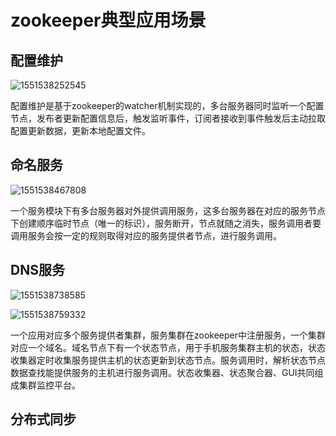# zookeeper典型应用场景

## 配置维护

![1551538252545](E:\kaikeba\wjy\zookeeper\assets\1551538252545.png)

​	配置维护是基于zookeeper的watcher机制实现的，多台服务器同时监听一个配置节点，发布者更新配置信息后，触发监听事件，订阅者接收到事件触发后主动拉取配置更新数据，更新本地配置文件。

## 命名服务

![1551538467808](E:\kaikeba\wjy\zookeeper\assets\1551538467808.png)

​	一个服务模块下有多台服务器对外提供调用服务，这多台服务器在对应的服务节点下创建顺序临时节点（唯一的标识），服务断开，节点就随之消失，服务调用者要调用服务会按一定的规则取得对应的服务提供者节点，进行服务调用。

## DNS服务

![1551538738585](E:\kaikeba\wjy\zookeeper\assets\1551538738585.png)

![1551538759332](E:\kaikeba\wjy\zookeeper\assets\1551538759332.png)

​	一个应用对应多个服务提供者集群，服务集群在zookeeper中注册服务，一个集群对应一个域名。域名节点下有一个状态节点，用于手机服务集群主机的状态，状态收集器定时收集服务提供主机的状态更新到状态节点。服务调用时，解析状态节点数据查找能提供服务的主机进行服务调用。状态收集器、状态聚合器、GUI共同组成集群监控平台。

## 分布式同步




